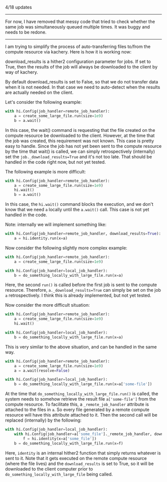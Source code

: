 4/18 updates

---

For now, I have removed that messy code that tried to check whether the same job was simultaneously queued multiple times. It was buggy and needs to be redone.

---

I am trying to simplify the process of auto-transferring files to/from the compute resource via kachery. Here is how it is working now:

download_results is a hither2 configuration parameter for jobs. If set to True, then the results of the job will always be downloaded to the client by way of kachery.

By default download_results is set to False, so that we do not transfer data when it is not needed. In that case we need to auto-detect when the results are actually needed on the client.

Let's consider the following example:

```python
with hi.Config(job_handler=remote_job_handler):
    a = create_some_large_file.run(size=1e9)
    b = a.wait()
```

In this case, the wait() command is requesting that the file created on the compute resource be downloaded to the client. However, at the time that the job was created, this requirement was not known. This case is pretty easy to handle. Since the job has not yet been sent to the compute resource by the time that wait() is called, we can simply retrospectively (internally) set the `job._download_results=True` and it's not too late. That should be handled in the code right now, but not yet tested.

The following example is more difficult:

```python
with hi.Config(job_handler=remote_job_handler):
    a = create_some_large_file.run(size=1e9)
    hi.wait()
    b = a.wait()
```

In this case, the `hi.wait()` command blocks the execution, and we don't know that we need `a` locally until the `a.wait()` call. This case is not yet handled in the code.

Note: internally we will implement something like:

```python
with hi.Config(job_handler=remote_job_handler, download_results=True):
    a = hi.identity.run(x=a)
```

Now consider the following slightly more complex example:

```python
with hi.Config(job_handler=remote_job_handler):
    a = create_some_large_file.run(size=1e9)

with hi.Config(job_handler=local_job_handler):
    b = do_something_locally_with_large_file.run(x=a)
```

Here, the second `run()` is called before the first job is sent to the compute resource. Therefore, `a._download_results=True` can simply be set on the job `a` retrospectively. I think this is already implemented, but not yet tested.

Now consider the more difficult situation:

```python
with hi.Config(job_handler=remote_job_handler):
    a = create_some_large_file.run(size=1e9)
    hi.wait()

with hi.Config(job_handler=local_job_handler):
    b = do_something_locally_with_large_file.run(x=a)
```

This is very similar to the above situation, and can be handled in the same way.

```python
with hi.Config(job_handler=remote_job_handler):
    a = create_some_large_file.run(size=1e9)
    a = a.wait(resolve=False)

with hi.Config(job_handler=local_job_handler):
    b = do_something_locally_with_large_file.run(x=a['some-file'])
```

At the time that `do_something_locally_with_large_file.run()` is called, the system needs to somehow retrieve the result file `a['some-file']` from the compute resource. To facilitate this, a `_remote_job_handler` attribute is attached to the files in `a`. So every file generated by a remote compute resource will have this attribute attached to it. Then the second call will be replaced (internally) by the following:

```python
with hi.Config(job_handler=local_job_handler):
    with hi.Config(job_handler=a['some_file']._remote_job_handler, download_results=True):
        f = hi.identity(x=a['some_file'])
    b = do_something_locally_with_large_file.run(x=f)
```

Here, `identity` is an internal hither2 function that simply returns whatever is sent to it. Note that it gets executed on the remote compute resource (where the file lives) and the `download_results` is set to True, so it will be downloaded to the client computer prior to `do_something_locally_with_large_file` being called.
